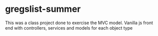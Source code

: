 # gregslist-summer

This was a class project done to exercise the MVC model.  Vanilla js front end with controllers, services and models for each object type
